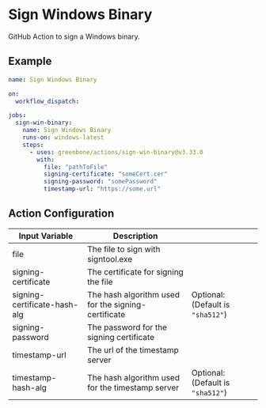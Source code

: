 # Sign Windows Binary

GitHub Action to sign a Windows binary.

## Example

```yml
name: Sign Windows Binary

on:
  workflow_dispatch:

jobs:
  sign-win-binary:
    name: Sign Windows Binary
    runs-on: windows-latest
    steps:
      - uses: greenbone/actions/sign-win-binary@v3.33.0
        with:
          file: "pathToFile"
          signing-certificate: "someCert.cer"
          signing-password: "somePassword"
          timestamp-url: "https://some.url"
```

## Action Configuration

| Input Variable               | Description                                                         |                                           |
|------------------------------|---------------------------------------------------------------------|-------------------------------------------|
| file                         | The file to sign with signtool.exe                                  |                                           |
| signing-certificate          | The certificate for signing the file                                |                                           |
| signing-certificate-hash-alg | The hash algorithm used for the signing-certificate                 | Optional: (Default is `"sha512"`)         |
| signing-password             | The password for the signing certificate                            |                                           |
| timestamp-url                | The url of the timestamp server                                     |                                           |
| timestamp-hash-alg           | The hash algorithm used for the timestamp server                    | Optional: (Default is `"sha512"`)         |
